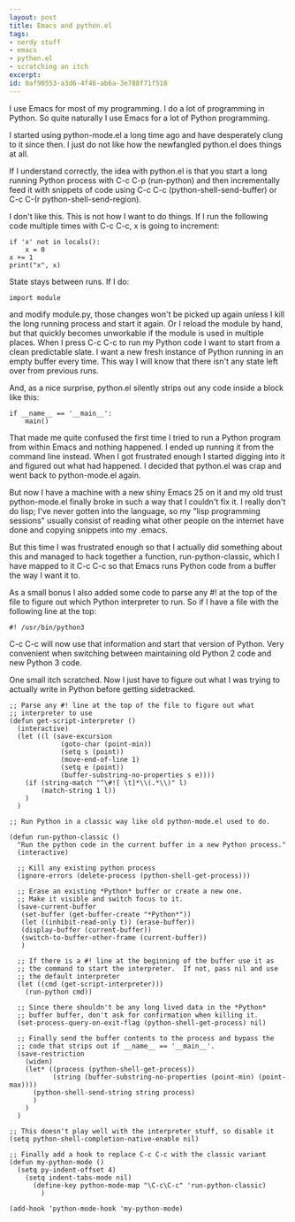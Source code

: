 ```yaml
---
layout: post
title: Emacs and python.el
tags:
- nerdy stuff
- emacs
- python.el
- scratching an itch
excerpt:
id: 0af90553-a3d6-4f46-ab6a-3e788f71f518
---
```


I use Emacs for most of my programming.  I do a lot of programming in
Python.  So quite naturally I use Emacs for a lot of Python programming.

I started using python-mode.el a long time ago and have desperately
clung to it since then.  I just do not like how the newfangled
python.el does things at all.

If I understand correctly, the idea with python.el is that you start a
long running Python process with C-c C-p (run-python) and then
incrementally feed it with snippets of code using C-c C-c
(python-shell-send-buffer) or C-c C-(r python-shell-send-region).


I don't like this.  This is not how I want to do things.  If I run the
following code multiple times with C-c C-c, x is going to increment:

    if 'x' not in locals():
        x = 0
    x += 1
    print("x", x)

State stays between runs.  If I do:

    import module

and modify module.py, those changes won't be picked up again unless I
kill the long running process and start it again.  Or I reload the
module by hand, but that quickly becomes unworkable if the module is
used in multiple places.  When I press C-c C-c to run my Python code I
want to start from a clean predictable slate.  I want a new fresh
instance of Python running in an empty buffer every time.  This way I
will know that there isn't any state left over from previous runs.

And, as a nice surprise, python.el silently strips out any code inside
a block like this:

    if __name__ == '__main__':
        main()

That made me quite confused the first time I tried to run a Python
program from within Emacs and nothing happened.  I ended up running it
from the command line instead.  When I got frustrated enough I started
digging into it and figured out what had happened.  I decided that
python.el was crap and went back to python-mode.el again.

But now I have a machine with a new shiny Emacs 25 on it and my old
trust python-mode.el finally broke in such a way that I couldn't fix
it.  I really don't do lisp; I've never gotten into the language, so
my "lisp programming sessions" usually consist of reading what other
people on the internet have done and copying snippets into my .emacs.

But this time I was frustrated enough so that I actually did something
about this and managed to hack together a function,
run-python-classic, which I have mapped to it C-c C-c so that Emacs
runs Python code from a buffer the way I want it to.

As a small bonus I also added some code to parse any #! at the top of
the file to figure out which Python interpreter to run.  So if I have
a file with the following line at the top:

    #! /usr/bin/python3

C-c C-c will now use that information and start that version of
Python.  Very convenient when switching between maintaining old
Python&nbsp;2 code and new Python&nbsp;3 code.

One small itch scratched.  Now I just have to figure out what I was
trying to actually write in Python before getting sidetracked.

    ;; Parse any #! line at the top of the file to figure out what
    ;; interpreter to use
    (defun get-script-interpreter ()
      (interactive)
      (let ((l (save-excursion
                 (goto-char (point-min))
                 (setq s (point))
                 (move-end-of-line 1)
                 (setq e (point))
                 (buffer-substring-no-properties s e))))
        (if (string-match "^\#![ \t]*\\(.*\\)" l)
            (match-string 1 l))
        )
      )

    ;; Run Python in a classic way like old python-mode.el used to do.

    (defun run-python-classic ()
      "Run the python code in the current buffer in a new Python process."
      (interactive)

      ;; Kill any existing python process
      (ignore-errors (delete-process (python-shell-get-process)))

      ;; Erase an existing *Python* buffer or create a new one.
      ;; Make it visible and switch focus to it.
      (save-current-buffer
       (set-buffer (get-buffer-create "*Python*"))
       (let ((inhibit-read-only t)) (erase-buffer))
       (display-buffer (current-buffer))
       (switch-to-buffer-other-frame (current-buffer))
       )

      ;; If there is a #! line at the beginning of the buffer use it as
      ;; the command to start the interpreter.  If not, pass nil and use
      ;; the default interpreter
      (let ((cmd (get-script-interpreter)))
        (run-python cmd))

      ;; Since there shouldn't be any long lived data in the *Python*
      ;; buffer buffer, don't ask for confirmation when killing it.
      (set-process-query-on-exit-flag (python-shell-get-process) nil)

      ;; Finally send the buffer contents to the process and bypass the
      ;; code that strips out if __name__ == '__main__'.
      (save-restriction
        (widen)
        (let* ((process (python-shell-get-process))
               (string (buffer-substring-no-properties (point-min) (point-max))))
          (python-shell-send-string string process)
          )
        )
      )

    ;; This doesn't play well with the interpreter stuff, so disable it
    (setq python-shell-completion-native-enable nil)

    ;; Finally add a hook to replace C-c C-c with the classic variant
    (defun my-python-mode ()
      (setq py-indent-offset 4)
        (setq indent-tabs-mode nil)
          (define-key python-mode-map "\C-c\C-c" 'run-python-classic)
            )

    (add-hook 'python-mode-hook 'my-python-mode)
